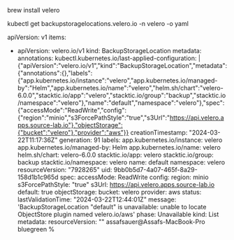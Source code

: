 

brew install velero


  kubectl get backupstoragelocations.velero.io -n velero -o yaml

apiVersion: v1
items:
- apiVersion: velero.io/v1
  kind: BackupStorageLocation
  metadata:
  annotations:
  kubectl.kubernetes.io/last-applied-configuration: |
  {"apiVersion":"velero.io/v1","kind":"BackupStorageLocation","metadata":{"annotations":{},"labels":{"app.kubernetes.io/instance":"velero","app.kubernetes.io/managed-by":"Helm","app.kubernetes.io/name":"velero","helm.sh/chart":"velero-6.0.0","stacktic.io/app":"velero","stacktic.io/group":"backup","stacktic.io/namespace":"velero"},"name":"default","namespace":"velero"},"spec":{"accessMode":"ReadWrite","config":{"region":"minio","s3ForcePathStyle":"true","s3Url":"https://api.velero.apps.source-lab.io"},"objectStorage":{"bucket":"velero"},"provider":"aws"}}
  creationTimestamp: "2024-03-22T11:17:36Z"
  generation: 91
  labels:
  app.kubernetes.io/instance: velero
  app.kubernetes.io/managed-by: Helm
  app.kubernetes.io/name: velero
  helm.sh/chart: velero-6.0.0
  stacktic.io/app: velero
  stacktic.io/group: backup
  stacktic.io/namespace: velero
  name: default
  namespace: velero
  resourceVersion: "7928265"
  uid: 9bb0b5d7-4a07-465f-8a29-158d1b1c965d
  spec:
  accessMode: ReadWrite
  config:
  region: minio
  s3ForcePathStyle: "true"
  s3Url: https://api.velero.apps.source-lab.io
  default: true
  objectStorage:
  bucket: velero
  provider: aws
  status:
  lastValidationTime: "2024-03-22T12:44:01Z"
  message: 'BackupStorageLocation "default" is unavailable: unable to locate ObjectStore
  plugin named velero.io/aws'
  phase: Unavailable
  kind: List
  metadata:
  resourceVersion: ""
  assafsauer@Assafs-MacBook-Pro bluegreen % 
